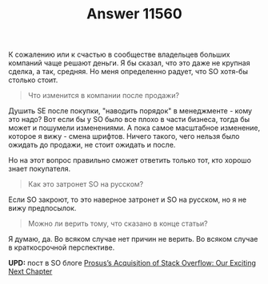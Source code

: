 ﻿---
title: "Answer 11560"
se.owner.user_id: 373567
se.owner.display_name: "aepot"
se.owner.link: "https://ru.meta.stackoverflow.com/users/373567/aepot"
se.answer_id: 11560
se.question_id: 11558
se.post_type: answer
se.is_accepted: False
---
<p>К сожалению или к счастью в сообществе владельцев больших компаний чаще решают деньги. Я бы сказал, что это даже не крупная сделка, а так, средняя. Но меня определенно радует, что SO хотя-бы столько стоит.</p>
<blockquote>
<p>Что изменится в компании после продажи?</p>
</blockquote>
<p>Душить SE после покупки, &quot;наводить порядок&quot; в менеджменте - кому это надо? Вот если бы у SO было все плохо в части бизнеса, тогда бы может и пошумели изменениями. А пока самое масштабное изменение, которое я вижу - смена шрифтов. Ничего такого, чего нельзя было ожидать до продажи, не стоит ожидать и после.</p>
<p>Но на этот вопрос правильно сможет ответить только тот, кто хорошо знает покупателя.</p>
<blockquote>
<p>Как это затронет SO на русском?</p>
</blockquote>
<p>Если SO закроют, то это наверное затронет и SO на русском, но я не вижу предпосылок.</p>
<blockquote>
<p>Можно ли верить тому, что сказано в конце статьи?</p>
</blockquote>
<p>Я думаю, да. Во всяком случае нет причин не верить. Во всяком случае в краткосрочной перспективе.</p>
<p><strong>UPD:</strong> пост в SO блоге <a href="https://stackoverflow.blog/2021/06/02/prosus-acquires-stack-overflow/">Prosus’s Acquisition of Stack Overflow: Our Exciting Next Chapter</a></p>
